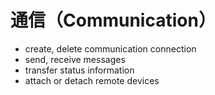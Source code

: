 # 通信（Communication）

* create, delete communication connection
* send, receive messages
* transfer status information
* attach or detach remote devices